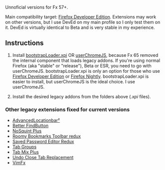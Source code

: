 Unnoficial versions for Fx 57+.

Main compatibility target: [Firefox Developer Edition](https://www.mozilla.org/firefox/developer/). Extensions may work on other versions, but I use DevEd on my main profile so I only test them on it. DevEd is virtually identical to Beta and is very stable in my experience.

## Instructions

1. Install [bootstrapLoader.xpi](https://github.com/xiaoxiaoflood/firefox-scripts/tree/master/extensions/bootstrapLoader) OR [userChromeJS](https://github.com/xiaoxiaoflood/firefox-scripts#instructions), because Fx 65 removed the internal component that loads legacy addons. If you're  using normal Firefox (aka "stable" or "release"), Beta or ESR, you need to go with userChromeJS. bootstrapLoader.xpi is only an option for those who use [Firefox Developer Edition](https://www.mozilla.org/firefox/developer/) or [Firefox Nightly](https://www.mozilla.org/firefox/channel/desktop/#nightly). bootstrapLoader.xpi is easier to install, but userChromeJS is the ideal choice. I use userChromeJS.
   
2. Install the desired legacy addons from the folders above (*.xpi* files).

### Other legacy extensions fixed for current versions

- [AdvancedLocationbar²](https://github.com/117649/AdvancedLocationbar2/releases/latest)
- [Better FindButton](https://github.com/Mikhail-M12/Better-FindButton/releases/latest)
- [NoSquint Plus](https://github.com/Mikhail-M12/NoSquint-Plus-legacy-/releases/latest)
- [Roomy Bookmarks Toolbar redux](https://github.com/p1usminus/roomybookmarksredux/releases/latest)
- [Saved Password Editor Redux](https://github.com/117649/SavedPasswordEditorRedux/releases/latest)
- [Tab Groups](https://github.com/117649/Tab-Groups/releases/latest)
- [Tab Mix Plus](https://github.com/onemen/TabMixPlus/releases/latest)
- [Undo Close Tab Replacement](https://github.com/p1usminus/undoclosetabreplacement/blob/main/undotab%40darktrojan.net.xpi)
- [VimFx](https://github.com/akhodakivskiy/VimFx/releases/latest)